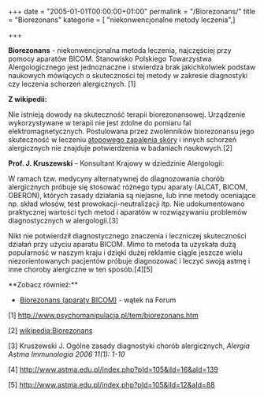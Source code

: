 +++
date = "2005-01-01T00:00:00+01:00"
permalink = "/Biorezonans/"
title = "Biorezonans"
kategorie = [ "niekonwencjonalne metody leczenia",]

+++

**Biorezonans** - niekonwencjonalna metoda leczenia, najczęściej przy pomocy aparatów BICOM. Stanowisko Polskiego Towarzystwa Alergologicznego jest jednoznaczne i stwierdza brak jakichkolwiek podstaw naukowych mówiących o skuteczności tej metody w zakresie diagnostyki czy leczenia schorzeń alergicznych. [1]

**Z wikipedii:**

Nie istnieją dowody na skuteczność terapii biorezonansowej. Urządzenie wykorzystywane w terapii nie jest zdolne do pomiaru fal elektromagnetycznych. Postulowana przez zwolenników biorezonansu jego skuteczność w leczeniu [atopowego zapalenia skóry](/atopedia/AZS "wikilink") i innych schorzeń alergicznych nie znajduje potwierdzenia w badaniach naukowych.[2]

**Prof. J. Kruszewski** – Konsultant Krajowy w dziedzinie Alergologii:

W ramach tzw. medycyny alternatywnej do diagnozowania chorób alergicznych próbuje się stosować różnego typu aparaty (ALCAT, BICOM, OBERON), których zasady działania są niejasne, lub inne metody oceniające np. skład włosów, test prowokacji-neutralizacji itp. Nie udokumentowano praktycznej wartości tych metod i aparatów w rozwiązywaniu problemów diagnostycznych w alergologii.[3]

Nikt nie potwierdził diagnostycznego znaczenia i leczniczej skuteczności działań przy użyciu aparatu BICOM. Mimo to metoda ta uzyskała dużą popularność w naszym kraju i dzięki dużej reklamie ciągle jeszcze wielu niezorientowanych pacjentów próbuje diagnozować i leczyć swoją astmę i inne choroby alergiczne w ten sposób.[4][5]

<references />
**Zobacz również:**

-   [Biorezonans (aparaty BICOM)](http://www.atopowe-zapalenie.pl/forum/viewtopic.php?f=10&t=66) - wątek na Forum

<div style="width:60%">
</div>


[1] <http://www.psychomanipulacja.pl/tem/biorezonans.htm>

[2] [wikipedia:Biorezonans](/atopedia/wikipedia:Biorezonans "wikilink")

[3] Kruszewski J. Ogólne zasady diagnostyki chorób alergicznych, *Alergia Astma Immunologia 2006 11(1): 1-10*

[4] <http://www.astma.edu.pl/index.php?pId=105&iId=16&aId=139>

[5] <http://www.astma.edu.pl/index.php?pId=105&iId=12&aId=88>

